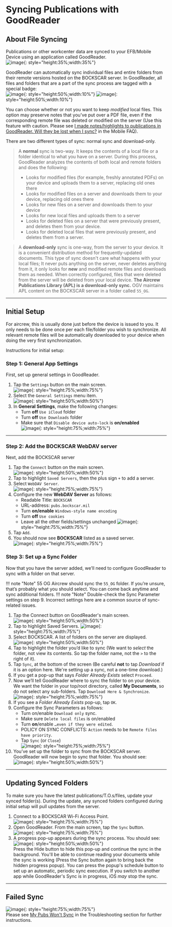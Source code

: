 # Syncing Publications with GoodReader

## About File Syncing

Publications or other workcenter data are synced to your EFB/Mobile Device using an application called GoodReader.  
![image](img/SyncingPubs/goodreadericon.png){: style="height:35%;width:35%"}

GoodReader can automatically sync individual files and entire
folders from their remote versions hosted on the BOCKSCAR server. In GoodReader, all files and folders that are a part of the sync process
are tagged with a special badge:  
![image](img/SyncingPubs/GoodreaderSyncBadge.png){: style="height:50%;width:10%"}
![image](img/SyncingPubs/GoodreaderSyncBadgeFolder.png){: style="height:50%;width:10%"}

You can choose whether or not you want to keep *modified* local files.
This option may preserve notes that you've put over a PDF file, even if
the corresponding remote file was deleted or modified on the server (Use
this feature with caution. Please see [I made notes/highlights to publications in GoodReader. Will they be lost when I sync?](FAQ.md#q-i-made-noteshighlights-to-publications-in-goodreader-will-they-be-lost-when-i-sync) in the Mobile FAQ).

There are two different types of sync: normal sync and download-only.

> A **normal** sync is two-way. It keeps the contents of a local file or a
folder identical to what you have on a server. During this process,
GoodReader analyzes the contents of both local and remote folders and
does the following:
>- Looks for modified files (for example, freshly annotated PDFs) on your device and uploads them to a server, replacing old ones there
>- Looks for modified files on a server and downloads them to your device, replacing old ones there
>- Looks for new files on a server and downloads them to your device
>- Looks for new local files and uploads them to a server
>- Looks for deleted files on a server that were previously present, and deletes them from your device.
>- Looks for deleted local files that were previously present, and deletes them from a server.

>A **download-only** sync is one-way, from the server to your device. It
is a convenient distribution method for frequently-updated documents.
This type of sync doesn't care what happens with your local files; It
never puts anything on the server, never deletes anything from it, it
only looks for **new** and modified remote files and downloads them as
needed. When correctly configured, files that were deleted from the
server will be deleted from your local device.  **The Aircrew Publications Library (APL) is a download-only sync.** OGV maintains APL content on the BOCKSCAR server in a folder called `55_OG`.

---

## Initial Setup

For aircrew, this is usually done just before the
device is issued to you. It only needs to be done once per each
file/folder you wish to synchronize. All relevant remote files will be automatically downloaded to your device when doing the very first synchronization.

Instructions for initial setup:

### Step 1: General App Settings

First, set up general settings in GoodReader.

1. Tap the `Settings` button on the main screen.  
![image](img/SyncingPubs/goodreadersettingsicon.png){: style="height:75%;width:75%"}
2. Select the `General Settings` menu item.  
![image](img/SyncingPubs/generalsettings.png){: style="height:50%;width:50%"}
3. In **General Settings**, make the following changes:
    * Turn **off** `Use iCloud` folder
    * Turn **off** `Use Downloads` folder
    * Make sure that `Disable device auto-lock` is **on/enabled**  
![image](img/SyncingPubs/autolock.png){: style="height:75%;width:75%"}

---

### Step 2: Add the BOCKSCAR WebDAV server

Next, add the BOCKSCAR server

1. Tap the `Connect` button on the main screen.  
![image](img/SyncingPubs/connecticon.png){: style="height:50%;width:50%"}
2. Tap to highlight `Saved Servers`, then the plus sign `+` to add a server.
3. Select `WebDAV Server`.  
![image](img/SyncingPubs/webdav.png){: style="height:75%;width:75%"}
4. Configure the new **WebDAV Server** as follows:
    * Readable Title: `BOCKSCAR`
    * URL-address: `pubs.bockscar.mil`
    * Turn **on/enable** `Windows-style name encoding`
    * Turn **off** `Use cookies`
    * Leave all the other fields/settings unchanged
![image](img/SyncingPubs/webdavsettings.png){: style="height:75%;width:75%"}
5. Tap `Add`.
6. You should now see **BOCKSCAR** listed as a saved server.  
![image](img/SyncingPubs/savedserversbockscar.png){: style="height:75%;width:75%"}

### Step 3: Set up a Sync Folder

Now that you have the server added, we’ll need to configure GoodReader to sync with a folder on that server.

!!! note "Note"
    55 OG Aircrew should sync the `55_OG` folder. If you’re unsure, that’s probably what you should select. You can come back anytime and sync additional folders.
!!! note "Note"
    Double-check the Sync Parameter settings on step 9. Incorrect settings here are a common source of sync-related issues.

1. Tap the Connect button on GoodReader's main screen.  
![image](img/SyncingPubs/connecticon.png){: style="height:50%;width:50%"}
2. Tap to highlight Saved Servers.
 ![image](img/SyncingPubs/savedservers.png){: style="height:75%;width:75%"}
3. Select BOCKSCAR. A list of folders on the server are displayed.  
 ![image](img/SyncingPubs/bockscarfiles.png){: style="height:50%;width:50%"}
4. Tap to highlight the folder you’d like to sync (We want to _select_ the folder, not view its contents. So tap the folder name, not the `>` to the right of it).
5. Tap `Sync`, at the bottom of the screen (Be careful **not** to tap _Download_ if it is an option here. We're setting up a sync, not a one-time download.)
6. If you get a pop-up that says _Folder Already Exists_ select `Proceed`.
7. Now we’ll tell GoodReader where to sync the folder to on your device. We want the folder in your top/root directory, called **My Documents**, so do not select any sub-folders. Tap `Download Here & Synchronize`.  
![image](img/SyncingPubs/mydocuments.png){: style="height:75%;width:75%"} 
8. If you see a _Folder Already Exists_ pop-up, tap `OK`.
9. Configure the Sync Parameters as follows:
    * Turn on/enable `Download only` sync.
    * Make sure `Delete local files` is on/enabled
    * Turn **on**/enable `…even if they were edited`.
    * POLICY ON SYNC CONFLICTS: `Action` needs to be `Remote files have priority`.
    * Tap `Sync` (or `Close`)  
![image](img/SyncingPubs/syncparameters.png){: style="height:75%;width:75%"}
10. You’ve set up the folder to sync from the BOCKSCAR server. GoodReader will now begin to sync that folder. You should see:  
![image](img/SyncingPubs/syncprogress.png){: style="height:50%;width:50%"}

---

## Updating Synced Folders

To make sure you have the latest publications/T.O.s/files, update your synced folder(s). During the update, any synced folders configured during initial setup will pull updates from the server.

1. Connect to a BOCKSCAR Wi-Fi Access Point.  
![image](img/SyncingPubs/wifi.png){: style="height:75%;width:75%"}  
2. Open GoodReader. From the main screen, tap the `Sync` button.  
![image](img/SyncingPubs/goodreadersyncicon.png){: style="height:75%;width:75%"}
3. A progress pop-up appears during the sync process. You should see:  
![image](img/SyncingPubs/syncprogress.png){: style="height:50%;width:50%"}  
Press the Hide button to hide this pop-up and continue the sync in the background. You'll be able to continue reading your documents while the sync is working (Press the Sync button again to bring back the hidden progress popup). You can press the popup's schedule button to set up an automatic, periodic sync execution. If you switch to another app while GoodReader's Sync is in progress, iOS _may_ stop the sync.

---

## Failed Sync
![image](img/SyncingPubs/syncissue.png){: style="height:75%;width:75%"}  
Please see [My Pubs Won't Sync](Troubleshooting.md#my-pubs-wont-sync) in the Troubleshooting section for further instructions.
